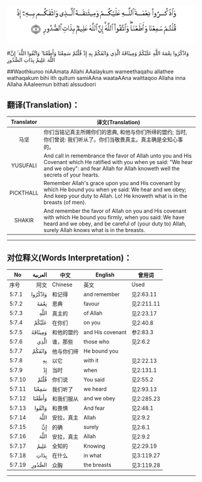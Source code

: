 ![005:007](images/005_007.gif)

#وَاذْكُرُوا نِعْمَةَ اللَّهِ عَلَيْكُمْ وَمِيثَاقَهُ الَّذِي وَاثَقَكُمْ بِهِ إِذْ قُلْتُمْ سَمِعْنَا وَأَطَعْنَا ۖ وَاتَّقُوا اللَّهَ ۚ إِنَّ اللَّهَ عَلِيمٌ بِذَاتِ الصُّدُورِ 

##Waothkuroo niAAmata Allahi AAalaykum wameethaqahu allathee wathaqakum bihi ith qultum samiAAna waataAAna waittaqoo Allaha inna Allaha AAaleemun bithati alssudoori 

## 翻译(Translation)：

| Translator | 译文(Translation)                                            |
| :--------: | ------------------------------------------------------------ |
|    马坚    | 你们当铭记真主所赐你们的恩典, 和他与你们所缔的盟约; 当时, 你们曾说: 我们听从了。你们当敬畏真主。真主确是全知心事的。 |
|  YUSUFALI  | And call in remembrance the favor of Allah unto you and His Covenant which He ratified with you when ye said: "We hear and we obey": and fear Allah for Allah knoweth well the secrets of your hearts. |
| PICKTHALL  | Remember Allah's grace upon you and His covenant by which He bound you when ye said: We hear and we obey; And keep your duty to Allah. Lo! He knoweth what is in the breasts (of men). |
|   SHAKIR   | And remember the favor of Allah on you and His covenant with which He bound you firmly, when you said: We have heard and we obey, and be careful of (your duty to) Allah, surely Allah knows what is in the breasts. |

---

## 对位释义(Words Interpretation)：

| No   | العربية | 中文    | English | 曾用词 |
| ---- | ------: | ------- | ------- | ------ |
| 序号 |    阿文 | Chinese | 英文    | Used   |
| 5:7.1  | وَاذْكُرُوا | 和记得     | and remember     | 见2:63.11  |
| 5:7.2  | نِعْمَةَ    | 恩典       | favour           | 见2:211.11 |
| 5:7.3  | اللَّهِ    | 真主的     | of Allah         | 见2:23.17  |
| 5:7.4  | عَلَيْكُمْ   | 在你们     | on you           | 见2:40.8   |
| 5:7.5  | وَمِيثَاقَهُ | 和他的盟约 | and His covenant | 参2:83.3   |
| 5:7.6  | الَّذِي    | 谁，那些   | those who        | 见2:6.2    |
| 5:7.7  | وَاثَقَكُمْ  | 他与你们缔 | He bound you     |            |
| 5:7.8  | بِهِ      | 以它       | with it          | 见2:22.13  |
| 5:7.9  | إِذْ      | 当时       | when             | 见2:131.1  |
| 5:7.10 | قُلْتُمْ    | 你们说     | You said         | 见2:55.2   |
| 5:7.11 | سَمِعْنَا   | 我们听了   | we heard         | 见2:93.13  |
| 5:7.12 | وَأَطَعْنَا  | 和我们服从 | and we obey      | 见2:285.23 |
| 5:7.13 | وَاتَّقُوا  | 和畏惧     | And fear         | 见2:48.1   |
| 5:7.14 | اللَّهَ    | 安拉，真主 | Allah            | 见2:9.2 |
| 5:7.15 | إِنَّ      | 的确       | surely           | 见2:6.1    |
| 5:7.16 | اللَّهَ    | 安拉，真主 | Allah            | 见2:9.2 |
| 5:7.17 | عَلِيمٌ    | 全知的     | Knowing          | 见2:29.19  |
| 5:7.18 | بِذَاتِ    | 在什么     | in what          | 见3:119.27 |
| 5:7.19 | الصُّدُورِ  | 众胸       | the breasts      | 见3:119.28 |

---
